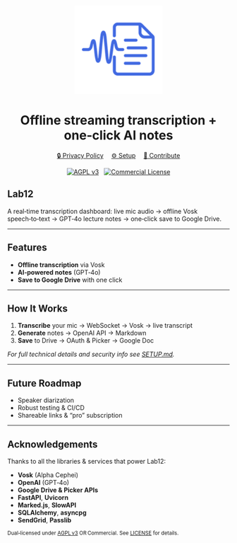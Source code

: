 <p align="center">
  <picture>
    <source media="(prefers-color-scheme: dark)" srcset="static/favicon/web-app-manifest-512x512.png" width="200">
    <img alt="lab12-logo" src="static/favicon/web-app-manifest-512x512.png" width="200">
  </picture>
</p>

<h1 align="center">Offline streaming transcription + one‑click AI notes</h1>

<p align="center">
  <a href="docs/PRIVACY.md">🔒 Privacy Policy</a>&emsp;
  <a href="docs/SETUP.md">⚙️ Setup</a>&emsp;
  <a href="docs/CONTRIBUTING.md">🤝 Contribute</a>
</p>
<p align="center">
  <a href="LICENSE.md#agpl-v3"><img src="https://img.shields.io/badge/License-AGPL%20v3-blue.svg" alt="AGPL v3" /></a>
  &nbsp;
  <a href="LICENSE.md#commercial-license"><img src="https://img.shields.io/badge/License-Commercial-blue.svg" alt="Commercial License" /></a>
</p>

## Lab12

A real‑time transcription dashboard: live mic audio → offline Vosk speech‑to‑text → GPT‑4o lecture notes → one‑click save to Google Drive.

---

## Features

- **Offline transcription** via Vosk
- **AI‑powered notes** (GPT‑4o)
- **Save to Google Drive** with one click

---

## How It Works

1. **Transcribe** your mic → WebSocket → Vosk → live transcript
2. **Generate** notes → OpenAI API → Markdown
3. **Save** to Drive → OAuth & Picker → Google Doc

_For full technical details and security info see [SETUP.md](SETUP.md)._

---

## Future Roadmap

- Speaker diarization
- Robust testing & CI/CD
- Shareable links & “pro” subscription

---

## Acknowledgements

Thanks to all the libraries & services that power Lab12:

- **Vosk** (Alpha Cephei)
- **OpenAI** (GPT‑4o)
- **Google Drive & Picker APIs**
- **FastAPI**, **Uvicorn**
- **Marked.js**, **SlowAPI**
- **SQLAlchemy**, **asyncpg**
- **SendGrid**, **Passlib**

<sup>Dual‑licensed under [AGPL v3](https://www.gnu.org/licenses/agpl-3.0.html) OR Commercial. See [LICENSE](LICENSE.md) for details.</sup>
